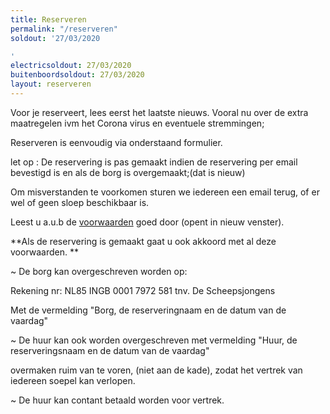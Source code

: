 ```yaml
---
title: Reserveren
permalink: "/reserveren"
soldout: '27/03/2020

'
electricsoldout: 27/03/2020
buitenboordsoldout: 27/03/2020
layout: reserveren
---
```


Voor je reserveert, lees eerst het laatste nieuws.
Vooral nu over de extra maatregelen ivm het Corona virus en eventuele stremmingen;

Reserveren is eenvoudig via onderstaand formulier.

let op : De reservering is pas gemaakt indien de reservering per email bevestigd is en als de borg is overgemaakt;(dat is nieuw)

Om misverstanden te voorkomen sturen we iedereen een email terug, of er wel of geen sloep beschikbaar is.

Leest u a.u.b de [voorwaarden](voorwaarden) goed door (opent in nieuw venster).

**Als de reservering is gemaakt gaat u ook akkoord met al deze voorwaarden.
**
 
~ De borg kan overgeschreven worden op:
 
Rekening nr:  NL85 INGB 0001 7972 581
              tnv. De Scheepsjongens

Met de vermelding "Borg, de reserveringnaam en de datum van de vaardag" 

~ De huur kan ook worden overgeschreven met vermelding "Huur, de reserveringsnaam en de datum van de vaardag" 

overmaken ruim van te voren, (niet aan de kade),  zodat het vertrek van iedereen soepel kan verlopen.

~ De huur kan contant betaald worden voor vertrek.
